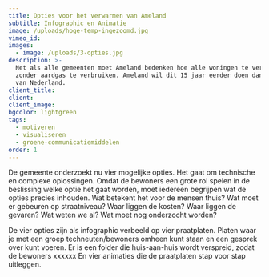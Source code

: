 ```yaml
---
title: Opties voor het verwarmen van Ameland
subtitle: Infographic en Animatie
image: /uploads/hoge-temp-ingezoomd.jpg
vimeo_id:
images:
  - image: /uploads/3-opties.jpg
description: >-
  Net als alle gemeenten moet Ameland bedenken hoe alle woningen te verwarmen
  zonder aardgas te verbruiken. Ameland wil dit 15 jaar eerder doen dan de rest
  van Nederland.
client_title:
client:
client_image:
bgcolor: lightgreen
tags:
  - motiveren
  - visualiseren
  - groene-communicatiemiddelen
order: 1
---
```

De gemeente onderzoekt nu vier mogelijke opties. Het gaat om technische en complexe oplossingen. Omdat de bewoners een grote rol spelen in de beslissing welke optie het gaat worden, moet iedereen begrijpen wat de opties precies inhouden. Wat betekent het voor de mensen thuis? Wat moet er gebeuren op straatniveau? Waar liggen de kosten? Waar liggen de gevaren? Wat weten we al? Wat moet nog onderzocht worden?

De vier opties zijn als infographic verbeeld op vier praatplaten. Platen waar je met een groep techneuten/bewoners omheen kunt staan en een gesprek over kunt voeren. Er is een folder die huis-aan-huis wordt verspreid, zodat de bewoners xxxxxx En vier animaties die de praatplaten stap voor stap uitleggen.